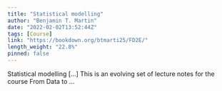 ```yaml
---
title: "Statistical modelling"
author: "Benjamin T. Martin"
date: "2022-02-02T13:52:44Z"
tags: [Course]
link: "https://bookdown.org/btmarti25/FD2E/"
length_weight: "22.8%"
pinned: false
---
```


Statistical modelling [...] This is an evolving set of lecture notes for the course From Data to ...
